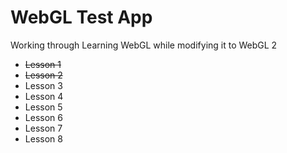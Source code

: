 WebGL Test App
==============
Working through Learning WebGL while modifying it to WebGL 2
- ~~Lesson 1~~
- ~~Lesson 2~~
- Lesson 3
- Lesson 4
- Lesson 5
- Lesson 6
- Lesson 7
- Lesson 8
